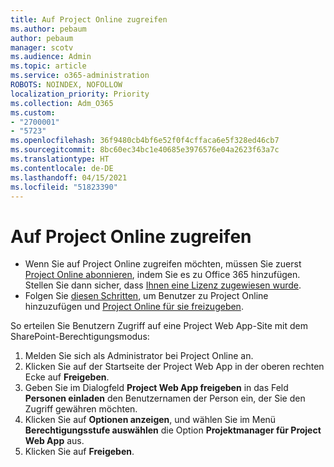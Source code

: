 ```yaml
---
title: Auf Project Online zugreifen
ms.author: pebaum
author: pebaum
manager: scotv
ms.audience: Admin
ms.topic: article
ms.service: o365-administration
ROBOTS: NOINDEX, NOFOLLOW
localization_priority: Priority
ms.collection: Adm_O365
ms.custom:
- "2700001"
- "5723"
ms.openlocfilehash: 36f9480cb4bf6e52f0f4cffaca6e5f328ed46cb7
ms.sourcegitcommit: 8bc60ec34bc1e40685e3976576e04a2623f63a7c
ms.translationtype: HT
ms.contentlocale: de-DE
ms.lasthandoff: 04/15/2021
ms.locfileid: "51823390"
---
```

# <a name="access-project-online"></a>Auf Project Online zugreifen

- Wenn Sie auf Project Online zugreifen möchten, müssen Sie zuerst [Project Online abonnieren](https://docs.microsoft.com/ProjectOnline/get-started-with-project-online), indem Sie es zu Office 365 hinzufügen. Stellen Sie dann sicher, dass [Ihnen eine Lizenz zugewiesen wurde](https://docs.microsoft.com/ProjectOnline/step-1-sign-up-for-project-online#next-make-sure-you-can-get-in).
- Folgen Sie [diesen Schritten](https://docs.microsoft.com/ProjectOnline/step-2-add-people-to-project-online), um Benutzer zu Project Online hinzuzufügen und [Project Online für sie freizugeben](https://docs.microsoft.com/ProjectOnline/step-2-add-people-to-project-online#4-finally-share-project-online-with-the-people-you-added).

So erteilen Sie Benutzern Zugriff auf eine Project Web App-Site mit dem SharePoint-Berechtigungsmodus:

1. Melden Sie sich als Administrator bei Project Online an.
2. Klicken Sie auf der Startseite der Project Web App in der oberen rechten Ecke auf **Freigeben**.
3. Geben Sie im Dialogfeld **Project Web App freigeben** in das Feld **Personen einladen** den Benutzernamen der Person ein, der Sie den Zugriff gewähren möchten.
4. Klicken Sie auf **Optionen anzeigen**, und wählen Sie im Menü **Berechtigungsstufe auswählen** die Option **Projektmanager für Project Web App** aus.
5. Klicken Sie auf **Freigeben**.
